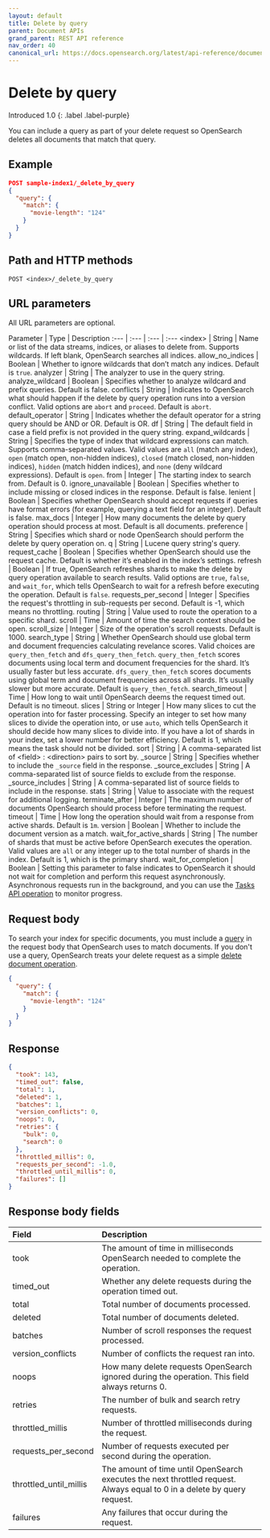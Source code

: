 ```yaml
---
layout: default
title: Delete by query
parent: Document APIs
grand_parent: REST API reference
nav_order: 40
canonical_url: https://docs.opensearch.org/latest/api-reference/document-apis/delete-by-query/
---
```


# Delete by query
Introduced 1.0
{: .label .label-purple}

You can include a query as part of your delete request so OpenSearch deletes all documents that match that query.

## Example

```json
POST sample-index1/_delete_by_query
{
  "query": {
    "match": {
      "movie-length": "124"
    }
  }
}
```

## Path and HTTP methods

```
POST <index>/_delete_by_query
```

## URL parameters

All URL parameters are optional.

Parameter | Type | Description
:--- | :--- | :--- | :---
&lt;index&gt; | String | Name or list of the data streams, indices, or aliases to delete from. Supports wildcards. If left blank, OpenSearch searches all indices.
allow_no_indices | Boolean | Whether to ignore wildcards that don’t match any indices. Default is `true`.
analyzer | String | The analyzer to use in the query string.
analyze_wildcard | Boolean | Specifies whether to analyze wildcard and prefix queries. Default is false.
conflicts | String | Indicates to OpenSearch what should happen if the delete by query operation runs into a version conflict. Valid options are `abort` and `proceed`. Default is `abort`.
default_operator | String | Indicates whether the default operator for a string query should be AND or OR. Default is OR.
df | String | The default field in case a field prefix is not provided in the query string.
expand_wildcards | String | Specifies the type of index that wildcard expressions can match. Supports comma-separated values. Valid values are `all` (match any index), `open` (match open, non-hidden indices), `closed` (match closed, non-hidden indices), `hidden` (match hidden indices), and `none` (deny wildcard expressions). Default is `open`.
from | Integer | The starting index to search from. Default is 0.
ignore_unavailable | Boolean | Specifies whether to include missing or closed indices in the response. Default is false.
lenient | Boolean | Specifies whether OpenSearch should accept requests if queries have format errors (for example, querying a text field for an integer). Default is false.
max_docs | Integer | How many documents the delete by query operation should process at most. Default is all documents.
preference | String | Specifies which shard or node OpenSearch should perform the delete by query operation on.
q | String | Lucene query string's query.
request_cache | Boolean | Specifies whether OpenSearch should use the request cache. Default is whether it’s enabled in the index’s settings.
refresh | Boolean | If true, OpenSearch refreshes shards to make the delete by query operation available to search results. Valid options are `true`, `false`, and `wait_for`, which tells OpenSearch to wait for a refresh before executing the operation. Default is `false`.
requests_per_second | Integer | Specifies the request's throttling in sub-requests per second. Default is -1, which means no throttling.
routing | String | Value used to route the operation to a specific shard.
scroll | Time | Amount of time the search context should be open.
scroll_size | Integer | Size of the operation's scroll requests. Default is 1000.
search_type | String | Whether OpenSearch should use global term and document frequencies calculating revelance scores. Valid choices are `query_then_fetch` and `dfs_query_then_fetch`. `query_then_fetch` scores documents using local term and document frequencies for the shard. It’s usually faster but less accurate. `dfs_query_then_fetch` scores documents using global term and document frequencies across all shards. It’s usually slower but more accurate. Default is `query_then_fetch`.
search_timeout | Time | How long to wait until OpenSearch deems the request timed out. Default is no timeout.
slices | String or Integer | How many slices to cut the operation into for faster processing. Specify an integer to set how many slices to divide the operation into, or use `auto`, which tells OpenSearch it should decide how many slices to divide into. If you have a lot of shards in your index, set a lower number for better efficiency. Default is 1, which means the task should not be divided.
sort | String | A comma-separated list of &lt;field&gt; : &lt;direction&gt; pairs to sort by.
_source | String | Specifies whether to include the `_source` field in the response.
_source_excludes | String | A comma-separated list of source fields to exclude from the response.
_source_includes | String | A comma-separated list of source fields to include in the response.
stats | String | Value to associate with the request for additional logging.
terminate_after | Integer | The maximum number of documents OpenSearch should process before terminating the request.
timeout | Time | How long the operation should wait from a response from active shards. Default is `1m`.
version | Boolean | Whether to include the document version as a match.
wait_for_active_shards | String | The number of shards that must be active before OpenSearch executes the operation. Valid values are `all` or any integer up to the total number of shards in the index. Default is 1, which is the primary shard.
wait_for_completion | Boolean | Setting this parameter to false indicates to OpenSearch it should not wait for completion and perform this request asynchronously. Asynchronous requests run in the background, and you can use the [Tasks API operation]({{site.url}}{{site.baseurl}}/opensearch/rest-api/tasks) to monitor progress.


## Request body

To search your index for specific documents, you must include a [query]({{site.url}}{{site.baseurl}}/opensearch/query-dsl/index) in the request body that OpenSearch uses to match documents. If you don't use a query, OpenSearch treats your delete request as a simple [delete document operation]({{site.url}}{{site.baseurl}}/opensearch/rest-api/document-apis/delete-document).

```json
{
  "query": {
    "match": {
      "movie-length": "124"
    }
  }
}
```

## Response
```json
{
  "took": 143,
  "timed_out": false,
  "total": 1,
  "deleted": 1,
  "batches": 1,
  "version_conflicts": 0,
  "noops": 0,
  "retries": {
    "bulk": 0,
    "search": 0
  },
  "throttled_millis": 0,
  "requests_per_second": -1.0,
  "throttled_until_millis": 0,
  "failures": []
}
```

## Response body fields

Field | Description
:--- | :---
took | The amount of time in milliseconds OpenSearch needed to complete the operation.
timed_out | Whether any delete requests during the operation timed out.
total | Total number of documents processed.
deleted | Total number of documents deleted.
batches | Number of scroll responses the request processed.
version_conflicts | Number of conflicts the request ran into.
noops | How many delete requests OpenSearch ignored during the operation. This field always returns 0.
retries | The number of bulk and search retry requests.
throttled_millis | Number of throttled milliseconds during the request.
requests_per_second | Number of requests executed per second during the operation.
throttled_until_millis | The amount of time until OpenSearch executes the next throttled request. Always equal to 0 in a delete by query request.
failures | Any failures that occur during the request.
